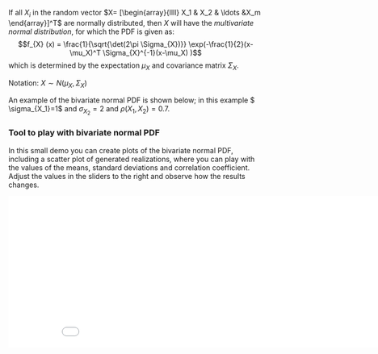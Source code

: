 If all $X_i$ in the random vector $X= [\begin{array}{llll} X_1 & X_2 & \ldots &X_m \end{array}]^T$ are normally distributed, then $X$ will have the *multivariate normal distribution*, for which the PDF is given as:
$$f_{X} (x) = \frac{1}{\sqrt{\det(2\pi \Sigma_{X})}} \exp(-\frac{1}{2}(x-\mu_X)^T \Sigma_{X}^{-1}(x-\mu_X) )$$
which is determined by the expectation $\mu_X$ and covariance matrix $\Sigma_X$.

Notation: $X\sim N(\mu_X,\Sigma_X)$

An example of the bivariate normal PDF is shown below; in this example $ \sigma_{X_1}=1$ and $\sigma_{X_2}=2$ and $\rho(X_1,X_2)=0.7$.

### Tool to play with bivariate normal PDF

In this small demo you can create plots of the bivariate normal PDF, including a scatter plot of generated realizations, where you can play with the values of the means, standard deviations and correlation coefficient. Adjust the values in the sliders to the right and observe how the results changes. 

<iframe src="./elements/element_2D_Gaussian.html" width="900" height="300" frameborder="0"></iframe>